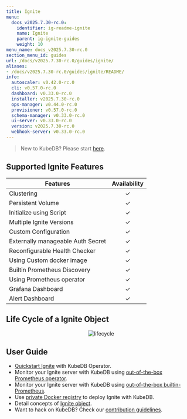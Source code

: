 ```yaml
---
title: Ignite
menu:
  docs_v2025.7.30-rc.0:
    identifier: ig-readme-ignite
    name: Ignite
    parent: ig-ignite-guides
    weight: 10
menu_name: docs_v2025.7.30-rc.0
section_menu_id: guides
url: /docs/v2025.7.30-rc.0/guides/ignite/
aliases:
- /docs/v2025.7.30-rc.0/guides/ignite/README/
info:
  autoscaler: v0.42.0-rc.0
  cli: v0.57.0-rc.0
  dashboard: v0.33.0-rc.0
  installer: v2025.7.30-rc.0
  ops-manager: v0.44.0-rc.0
  provisioner: v0.57.0-rc.0
  schema-manager: v0.33.0-rc.0
  ui-server: v0.33.0-rc.0
  version: v2025.7.30-rc.0
  webhook-server: v0.33.0-rc.0
---
```


> New to KubeDB? Please start [here](/docs/v2025.7.30-rc.0/README).
## Supported Ignite Features

| Features                               | Availability |
| ------------------------------------   | :----------: |
| Clustering                             |   &#10003;   |
| Persistent Volume                      |   &#10003;   |
| Initialize using Script                |   &#10003;   |
| Multiple Ignite Versions               |   &#10003;   |
| Custom Configuration                   |   &#10003;   |
| Externally manageable Auth Secret	     |   &#10003;   |
| Reconfigurable Health Checker		       |   &#10003;   |
| Using Custom docker image              |   &#10003;   |
| Builtin Prometheus Discovery           |   &#10003;   |
| Using Prometheus operator              |   &#10003;   |
| Grafana Dashboard                      |   &#10003;   |
| Alert Dashboard	                       |   &#10003;   |



## Life Cycle of a Ignite Object

<p align="center">
  <img alt="lifecycle"  src="/docs/v2025.7.30-rc.0/images/ignite/ignite-lifecycle.png">
</p>

## User Guide
- [Quickstart Ignite](/docs/v2025.7.30-rc.0/guides/ignite/quickstart/quickstart) with KubeDB Operator.
- Monitor your Ignite server with KubeDB using [out-of-the-box Prometheus operator](/docs/v2025.7.30-rc.0/guides/ignite/monitoring/using-prometheus-operator).
- Monitor your Ignite server with KubeDB using [out-of-the-box builtin-Prometheus](/docs/v2025.7.30-rc.0/guides/ignite/monitoring/using-builtin-prometheus).
- Use [private Docker registry](/docs/v2025.7.30-rc.0/guides/ignite/private-registry/using-private-registry) to deploy Ignite with KubeDB.
- Detail concepts of [Ignite object](/docs/v2025.7.30-rc.0/guides/ignite/concepts/ignite).
- Want to hack on KubeDB? Check our [contribution guidelines](/docs/v2025.7.30-rc.0/CONTRIBUTING).